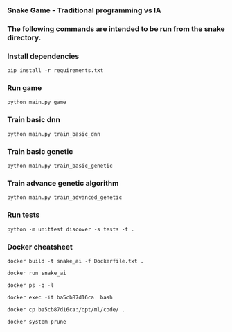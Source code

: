 ### Snake Game - Traditional programming vs IA

### The following commands are intended to be run from the snake directory.

### Install dependencies
``` pip install -r requirements.txt ```

### Run game
````python main.py game````

### Train basic dnn
````python main.py train_basic_dnn````

### Train basic genetic
````python main.py train_basic_genetic````

### Train advance genetic algorithm
````python main.py train_advanced_genetic````

### Run tests
````python -m unittest discover -s tests -t . ````

### Docker cheatsheet
```
docker build -t snake_ai -f Dockerfile.txt .
```

```
docker run snake_ai
```
```
docker ps -q -l
```
```
docker exec -it ba5cb87d16ca  bash
```
```
docker cp ba5cb87d16ca:/opt/ml/code/ .
```
```
docker system prune
```